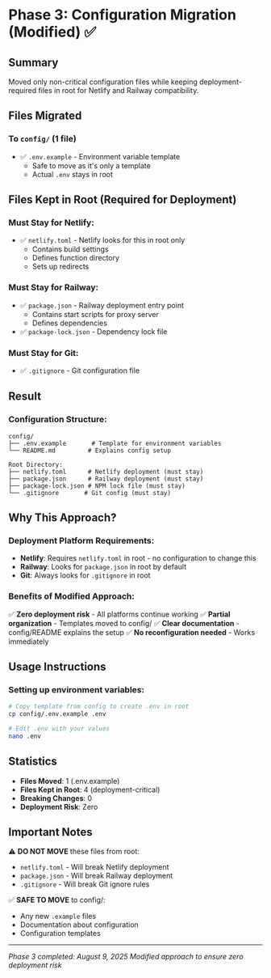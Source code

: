 # Phase 3: Configuration Migration (Modified) ✅

## Summary
Moved only non-critical configuration files while keeping deployment-required files in root for Netlify and Railway compatibility.

## Files Migrated

### To `config/` (1 file)
- ✅ `.env.example` - Environment variable template
  - Safe to move as it's only a template
  - Actual `.env` stays in root

## Files Kept in Root (Required for Deployment)

### Must Stay for Netlify:
- ✅ `netlify.toml` - Netlify looks for this in root only
  - Contains build settings
  - Defines function directory
  - Sets up redirects

### Must Stay for Railway:
- ✅ `package.json` - Railway deployment entry point
  - Contains start scripts for proxy server
  - Defines dependencies
- ✅ `package-lock.json` - Dependency lock file

### Must Stay for Git:
- ✅ `.gitignore` - Git configuration file

## Result

### Configuration Structure:
```
config/
├── .env.example       # Template for environment variables
└── README.md         # Explains config setup

Root Directory:
├── netlify.toml      # Netlify deployment (must stay)
├── package.json      # Railway deployment (must stay)
├── package-lock.json # NPM lock file (must stay)
└── .gitignore       # Git config (must stay)
```

## Why This Approach?

### Deployment Platform Requirements:
- **Netlify**: Requires `netlify.toml` in root - no configuration to change this
- **Railway**: Looks for `package.json` in root by default
- **Git**: Always looks for `.gitignore` in root

### Benefits of Modified Approach:
✅ **Zero deployment risk** - All platforms continue working
✅ **Partial organization** - Templates moved to config/
✅ **Clear documentation** - config/README explains the setup
✅ **No reconfiguration needed** - Works immediately

## Usage Instructions

### Setting up environment variables:
```bash
# Copy template from config to create .env in root
cp config/.env.example .env

# Edit .env with your values
nano .env
```

## Statistics
- **Files Moved**: 1 (.env.example)
- **Files Kept in Root**: 4 (deployment-critical)
- **Breaking Changes**: 0
- **Deployment Risk**: Zero

## Important Notes

⚠️ **DO NOT MOVE** these files from root:
- `netlify.toml` - Will break Netlify deployment
- `package.json` - Will break Railway deployment
- `.gitignore` - Will break Git ignore rules

✅ **SAFE TO MOVE** to config/:
- Any new `.example` files
- Documentation about configuration
- Configuration templates

---
*Phase 3 completed: August 9, 2025*
*Modified approach to ensure zero deployment risk*